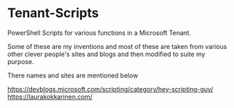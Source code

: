 # Tenant-Scripts
PowerShell Scripts for various functions in a Microsoft Tenant.

Some of these are my inventions and most of these are taken 
from various other clever people's sites and blogs and then 
modified to suite my purpose.

There names and sites are mentioned below

https://devblogs.microsoft.com/scripting/category/hey-scripting-guy/
https://laurakokkarinen.com/
